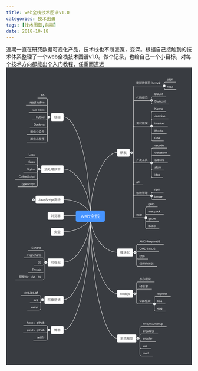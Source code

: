```yaml
---
title: web全栈技术图谱v1.0
categories: 技术图谱
tags: [技术图谱,前端]
date: 2018-10-18
---
```

近期一直在研究数据可视化产品，技术栈也不断变宽，变深。根据自己接触到的技术体系整理了一个web全栈技术图谱v1.0。做个记录，也给自己一个小目标，对每个技术方向都能出个入门教程，任重而道远
![](/images/web全栈技术图谱v1.0.png)

